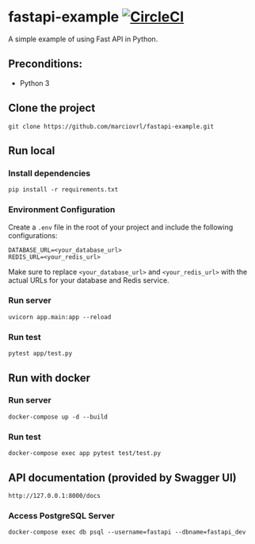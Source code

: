 # fastapi-example [![CircleCI](https://circleci.com/gh/marciovrl/fastapi-example.svg?style=svg)](https://circleci.com/gh/marciovrl/fastapi-example)

A simple example of using Fast API in Python.

## Preconditions:

- Python 3

## Clone the project

```
git clone https://github.com/marciovrl/fastapi-example.git
```

## Run local

### Install dependencies

```
pip install -r requirements.txt
```

### Environment Configuration

Create a `.env` file in the root of your project and include the following configurations:

```
DATABASE_URL=<your_database_url>
REDIS_URL=<your_redis_url>
```

Make sure to replace `<your_database_url>` and `<your_redis_url>` with the actual URLs for your database and Redis service.

### Run server

```
uvicorn app.main:app --reload
```

### Run test

```
pytest app/test.py
```

## Run with docker

### Run server

```
docker-compose up -d --build
```

### Run test

```
docker-compose exec app pytest test/test.py
```

## API documentation (provided by Swagger UI)

```
http://127.0.0.1:8000/docs
```

### Access PostgreSQL Server

```
docker-compose exec db psql --username=fastapi --dbname=fastapi_dev
```